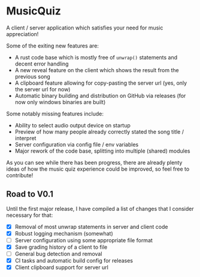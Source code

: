 # MusicQuiz
A client / server application which satisfies your need for music appreciation!

Some of the exiting new features are:
 - A rust code base which is mostly free of `unwrap()` statements and decent error handling
 - A new reveal feature on the client which shows the result from the previous song
 - A clipboard feature allowing for copy-pasting the server url (yes, only the server url for now)
 - Automatic binary building and distribution on GitHub via releases (for now only windows binaries are built)

Some notably missing features include:
 - Ability to select audio output device on startup
 - Preview of how many people already correctly stated the song title / interpret
 - Server configuration via config file / env variables
 - Major rework of the code base, splitting into multiple (shared) modules

As you can see while there has been progress, there are already plenty ideas of how the music quiz experience could be improved, so feel free to contribute!

## Road to V0.1
Until the first major release, I have compiled a list of changes that I consider necessary for that:

 - [x] Removal of most unwrap statements in server and client code
 - [x] Robust logging mechanism (somewhat)
 - [ ] Server configuration using some appropriate file format
 - [x] Save grading history of a client to file
 - [ ] General bug detection and removal
 - [x] CI tasks and automatic build config for releases
 - [x] Client clipboard support for server url